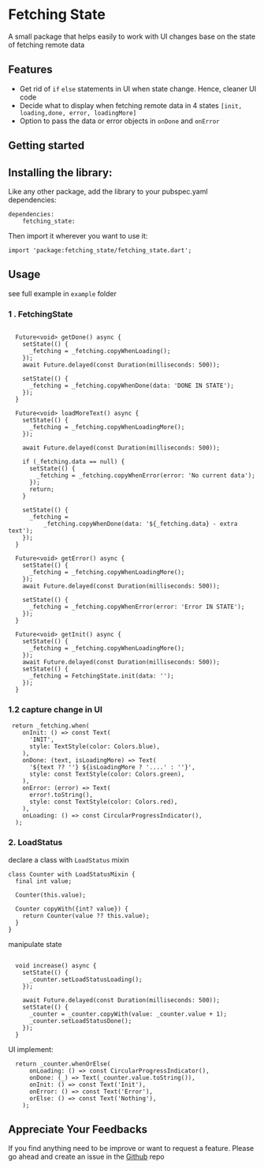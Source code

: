 <!--
This README describes the package. If you publish this package to pub.dev,
this README's contents appear on the landing page for your package.

For information about how to write a good package README, see the guide for
[writing package pages](https://dart.dev/guides/libraries/writing-package-pages).

For general information about developing packages, see the Dart guide for
[creating packages](https://dart.dev/guides/libraries/create-library-packages)
and the Flutter guide for
[developing packages and plugins](https://flutter.dev/developing-packages).
-->

# Fetching State

A small package that helps easily to work with UI changes base on the state of fetching remote data

## Features

- Get rid of `if` `else` statements in UI when state change. Hence, cleaner UI code
- Decide what to display when fetching remote data in 4 states `[init, loading,done, error, loadingMore]`
- Option to pass the data or error objects in `onDone` and `onError`

## Getting started

## Installing the library:

Like any other package, add the library to your pubspec.yaml dependencies:

```
dependencies:
    fetching_state:
```

Then import it wherever you want to use it:

```
import 'package:fetching_state/fetching_state.dart';
```

## Usage

see full example in `example` folder

### 1 . FetchingState

```

  Future<void> getDone() async {
    setState(() {
      _fetching = _fetching.copyWhenLoading();
    });
    await Future.delayed(const Duration(milliseconds: 500));

    setState(() {
      _fetching = _fetching.copyWhenDone(data: 'DONE IN STATE');
    });
  }

  Future<void> loadMoreText() async {
    setState(() {
      _fetching = _fetching.copyWhenLoadingMore();
    });

    await Future.delayed(const Duration(milliseconds: 500));

    if (_fetching.data == null) {
      setState(() {
        _fetching = _fetching.copyWhenError(error: 'No current data');
      });
      return;
    }

    setState(() {
      _fetching =
          _fetching.copyWhenDone(data: '${_fetching.data} - extra text');
    });
  }

  Future<void> getError() async {
    setState(() {
      _fetching = _fetching.copyWhenLoadingMore();
    });
    await Future.delayed(const Duration(milliseconds: 500));

    setState(() {
      _fetching = _fetching.copyWhenError(error: 'Error IN STATE');
    });
  }

  Future<void> getInit() async {
    setState(() {
      _fetching = _fetching.copyWhenLoadingMore();
    });
    await Future.delayed(const Duration(milliseconds: 500));
    setState(() {
      _fetching = FetchingState.init(data: '');
    });
  }
```

### 1.2 capture change in UI

```
 return _fetching.when(
    onInit: () => const Text(
      'INIT',
      style: TextStyle(color: Colors.blue),
    ),
    onDone: (text, isLoadingMore) => Text(
      '${text ?? ''} ${isLoadingMore ? '....' : ''}',
      style: const TextStyle(color: Colors.green),
    ),
    onError: (error) => Text(
      error!.toString(),
      style: const TextStyle(color: Colors.red),
    ),
    onLoading: () => const CircularProgressIndicator(),
  );
```

### 2. LoadStatus

declare a class with `LoadStatus` mixin

```
class Counter with LoadStatusMixin {
  final int value;

  Counter(this.value);

  Counter copyWith({int? value}) {
    return Counter(value ?? this.value);
  }
}
```

manipulate state

```

  void increase() async {
    setState(() {
      _counter.setLoadStatusLoading();
    });

    await Future.delayed(const Duration(milliseconds: 500));
    setState(() {
      _counter = _counter.copyWith(value: _counter.value + 1);
      _counter.setLoadStatusDone();
    });
  }
```

UI implement:

```
  return _counter.whenOrElse(
      onLoading: () => const CircularProgressIndicator(),
      onDone: (_) => Text(_counter.value.toString()),
      onInit: () => const Text('Init'),
      onError: () => const Text('Error'),
      orElse: () => const Text('Nothing'),
    );
```

## Appreciate Your Feedbacks

If you find anything need to be improve or want to request a feature. Please go ahead and create an issue in the [Github](https://github.com/samderlust/fetching_state) repo
